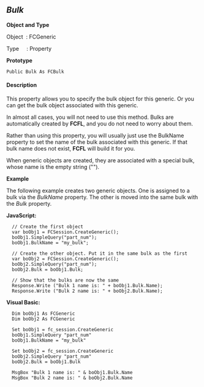 _Bulk_
------

**Object and Type**

Object  : FCGeneric

Type     : Property

**Prototype**

```
Public Bulk As FCBulk
```

#### Description

This property allows you to specify the bulk object for this generic. Or you can get the bulk object associated with this generic.

In almost all cases, you will not need to use this method. Bulks are automatically created by **FCFL**, and you do not need to worry about them.

Rather than using this property, you will usually just use the BulkName property to set the name of the bulk associated with this generic. If that bulk name does not exist, **FCFL** will build it for you.

When generic objects are created, they are associated with a special bulk, whose name is the empty string ("").

**Example**

The following example creates two generic objects. One is assigned to a bulk via the _BulkName_ property. The other is moved into the same bulk with the _Bulk_ property.

**JavaScript:**
```
  // Create the first object
  var boObj1 = FCSession.CreateGeneric();
  boObj1.SimpleQuery("part_num");
  boObj1.BulkName = "my_bulk";

  // Create the other object. Put it in the same bulk as the first
  var boObj2 = FCSession.CreateGeneric();
  boObj2.SimpleQuery("part_num");
  boObj2.Bulk = boObj1.Bulk;

  // Show that the bulks are now the same
  Response.Write ("Bulk 1 name is: " + boObj1.Bulk.Name); 
  Response.Write ("Bulk 2 name is: " + boObj2.Bulk.Name);
```

**Visual Basic:**
```
  Dim boObj1 As FCGeneric
  Dim boObj2 As FCGeneric

  Set boObj1 = fc_session.CreateGeneric
  boObj1.SimpleQuery "part_num"
  boObj1.BulkName = "my_bulk"

  Set boObj2 = fc_session.CreateGeneric
  boObj2.SimpleQuery "part_num"
  boObj2.Bulk = boObj1.Bulk

  MsgBox "Bulk 1 name is: " & boObj1.Bulk.Name
  MsgBox "Bulk 2 name is: " & boObj2.Bulk.Name
```